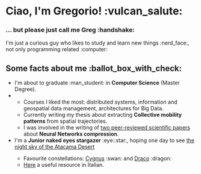 <h1>Ciao, I'm Gregorio! :vulcan_salute: </h1>
<h3>... but please just call me Greg :handshake:</h3>

<p>I'm just a curious guy who likes to study and learn new things :nerd_face:, not only programming related :computer:</p>

<h2>Some facts about me :ballot_box_with_check:</h2>
<ul>
    <li>I'm about to graduate :man_student: in <b>Computer Science</b> (Master Degree).<li>
    <ul>
        <li>Courses I liked the most: distributed systems, information and geospatial data management, architectures for Big Data.</li>
        <li>Currently writing my thesis about extracting <b>Collective mobility patterns</b> from spatial trajectories.</li>
        <li>I was involved in the writing of <a href="https://scholar.google.com/citations?hl=en&user=q7-hjoYAAAAJ">two peer-reviewed scientific papers</a> about <b>Neural Networks compression</b>.</li>
    </ul>
    <li>I'm a <b>Junior naked eyes stargazer</b> :eye::star:, hoping one day to see <a href="https://www.youtube.com/watch?v=JGc_2eAy8-g&ab_channel=DanieleGasparri">the night sky of the Atacama Desert</a></li>
    <ul> 
        <li>Favourite constellations: <a href="https://en.wikipedia.org/wiki/Cygnus_(constellation)">Cygnus</a> :swan: and <a href="https://en.wikipedia.org/wiki/Draco_(constellation)">Draco</a> :dragon:</li>
        <li><a href="https://it.m.wikibooks.org/wiki/Osservare_il_cielo">Here</a> a useful resource in Italian.</li>
    </ul>
</ul>

<!---
gregcs/gregcs is a ✨ special ✨ repository because its `README.md` (this file) appears on your GitHub profile.
You can click the Preview link to take a look at your changes.
--->
